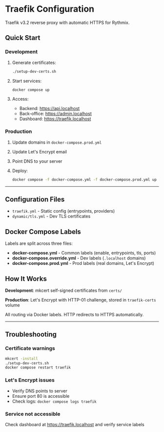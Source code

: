 # Traefik Configuration

Traefik v3.2 reverse proxy with automatic HTTPS for Rythmix.

## Quick Start

### Development

1. Generate certificates:

   ```bash
   ./setup-dev-certs.sh
   ```

2. Start services:

   ```bash
   docker compose up
   ```

3. Access:
   - Backend: <https://api.localhost>
   - Back-office: <https://admin.localhost>
   - Dashboard: <https://traefik.localhost>

### Production

1. Update domains in `docker-compose.prod.yml`
2. Update Let's Encrypt email
3. Point DNS to your server
4. Deploy:

   ```bash
   docker compose -f docker-compose.yml -f docker-compose.prod.yml up -d
   ```

---

## Configuration Files

- `traefik.yml` - Static config (entrypoints, providers)
- `dynamic/tls.yml` - Dev TLS certificates

## Docker Compose Labels

Labels are split across three files:

- **docker-compose.yml** - Common labels (enable, entrypoints, tls, ports)
- **docker-compose.override.yml** - Dev labels (`.localhost` domains)
- **docker-compose.prod.yml** - Prod labels (real domains, Let's Encrypt)

## How It Works

**Development**: mkcert self-signed certificates from `certs/`

**Production**: Let's Encrypt with HTTP-01 challenge, stored in `traefik-certs` volume

All routing via Docker labels. HTTP redirects to HTTPS automatically.

---

## Troubleshooting

### Certificate warnings

```bash
mkcert -install
./setup-dev-certs.sh
docker compose restart traefik
```

### Let's Encrypt issues

- Verify DNS points to server
- Ensure port 80 is accessible
- Check logs: `docker compose logs traefik`

### Service not accessible

Check dashboard at <https://traefik.localhost> and verify service labels
